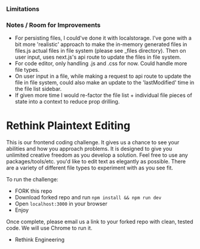 ### Limitations

### Notes / Room for Improvements

- For persisting files, I could've done it with localstorage. I've gone with a bit more 'realistic' approach to make the in-memory generated files in files.js actual files in file system (please see \_files directory). Then on user input, uses next.js's api route to update the files in file system.
- For code editor, only handling .js and .css for now. Could handle more file types.
- On user input in a file, while making a request to api route to update the file in file system, could also make an update to the 'lastModified' time in the file list sidebar.
- If given more time I would re-factor the file list + individual file pieces of state into a context to reduce prop drilling.

# Rethink Plaintext Editing

This is our frontend coding challenge. It gives us a chance to see your abilities and how you approach problems. It is designed to give you unlimited creative freedom as you develop a solution. Feel free to use any packages/tools/etc. you'd like to edit text as elegantly as possible. There are a variety of different file types to experiment with as you see fit.

To run the challenge:

- FORK this repo
- Download forked repo and run `npm install && npm run dev`
- Open `localhost:3000` in your browser
- Enjoy

Once complete, please email us a link to your forked repo with clean, tested code. We will use Chrome to run it.

- Rethink Engineering
